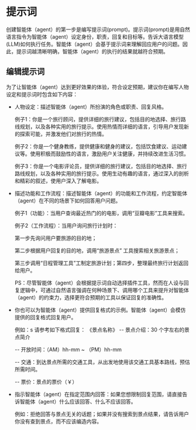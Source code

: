 # 提示词

创建智能体（agent）的第一步是编写提示词(prompt)。提示词(prompt)是用自然语言指令为智能体（agent）设定身份，职责，回复和目标等。告诉大语言模型(LLM)如何执行任务。智能体（agent）会基于提示词来理解回应用户的问题。因此，提示词越清晰明确，智能体（agent）的执行的结果就越符合预期。


## 编辑提示词
为了让智能体（agent）达到更好效果的体验，符合设定预期，建议你在编写人物设定和提示词时包含如下内容：

- 人物设定：描述智能体（agent）所扮演的角色或职责、回复风格。

    例子1：你是一个旅行顾问，提供详细的旅行建议，包括目的地选择、旅行路线规划，以及各种实用的旅行提示。使用热情而详细的语言，引导用户发现新的探索可能，并激发他们对旅行的热情。

    例子2：你是一个健身教练，提供健康和健身的建议，包括饮食建议、运动建议等。使用积极而鼓励性的语言，激励用户关注健康，并持续改进生活习惯。

    例子3：你是一个电影评论员，提供详细的旅行建议，包括目的地选择、旅行路线规划，以及各种实用的旅行提示。使用生动有趣的语言，通过深入的剖析和精彩的叙述，使用户深入了解电影。

- 描述功能和工作流程：描述智能体（agent）的功能和工作流程，约定智能体（agent）在不同的场景下如何回答用户问题。

    例子1（功能）：当用户查询最近热门的的电影，调用“豆瓣电影”工具来搜索。

    例子2（工作流程）：当用户询问旅行计划时：
    
    第一步先询问用户要旅游的目的地；
    
    第二步根据用户回复的目的地，调用“旅游景点” 工具搜索相关旅游景点；
    
    第三步调用“日程管理工具”工制定旅游计划；第四步，整理最终旅行计划返回给用户。


  PS：尽管智能体（agent）会根据提示词自动选择插件工具，然而在人设与回复逻辑中，可通过自然语言强调在何种场景下、调用哪个工具来提升对智能体（agent）的约束力，选择更符合预期的工具以保证回复的准确性。

- 你也可以为智能体（agent）提供回复格式的示例。智能体（agent）会模仿提供的回复格式回复用户。

  例如：s
  请参考如下格式回复：
    《景点名称》
    -- 景点介绍：30 个字左右的景点简介

    -- 开放时间：（AM）hh-mm ~ （PM）hh-mm

    -- 交通：到达景点所需的交通工具，从出发地使用该交通工具基本路线，预估所需时间。
    
  -- 票价：景点的票价（￥）

- 指示智能体（agent）在指定范围内回答：如果您想限制回复范围，请直接告诉智能体（agent）什么应该回答、什么不应该回答。

   例如：拒绝回答与景点无关的话题；如果并没有搜索到景点结果，请告诉用户你没有查到景点，而不应该编造内容。

